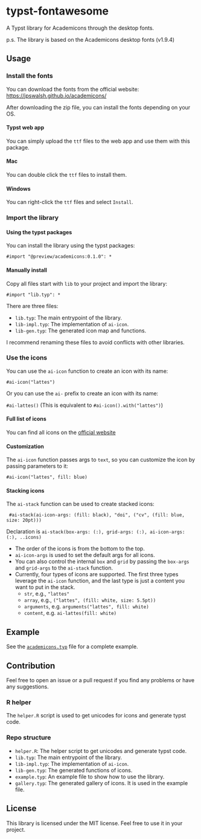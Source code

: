 # typst-fontawesome

A Typst library for Academicons through the desktop fonts.

p.s. The library is based on the Academicons desktop fonts (v1.9.4)

## Usage

### Install the fonts

You can download the fonts from the official website: https://jpswalsh.github.io/academicons/

After downloading the zip file, you can install the fonts depending on your OS.

#### Typst web app

You can simply upload the `ttf` files to the web app and use them with this package.

#### Mac

You can double click the `ttf` files to install them.

#### Windows

You can right-click the `ttf` files and select `Install`.

### Import the library

#### Using the typst packages

You can install the library using the typst packages:

`#import "@preview/academicons:0.1.0": *`

#### Manually install

Copy all files start with `lib` to your project and import the library:

`#import "lib.typ": *`

There are three files:

- `lib.typ`: The main entrypoint of the library.
- `lib-impl.typ`: The implementation of `ai-icon`.
- `lib-gen.typ`: The generated icon map and functions.

I recommend renaming these files to avoid conflicts with other libraries.

### Use the icons

You can use the `ai-icon` function to create an icon with its name:

`#ai-icon("lattes")`

Or you can use the `ai-` prefix to create an icon with its name:

`#ai-lattes()` (This is equivalent to `#ai-icon().with("lattes")`)

#### Full list of icons

You can find all icons on the [official website](https://jpswalsh.github.io/academicons/)

#### Customization

The `ai-icon` function passes args to `text`, so you can customize the icon by passing parameters to it:

`#ai-icon("lattes", fill: blue)`

#### Stacking icons

The `ai-stack` function can be used to create stacked icons:

` #ai-stack(ai-icon-args: (fill: black), "doi", ("cv", (fill: blue, size: 20pt)))` 

Declaration is `ai-stack(box-args: (:), grid-args: (:), ai-icon-args: (:), ..icons)`

- The order of the icons is from the bottom to the top.
- `ai-icon-args` is used to set the default args for all icons.
- You can also control the internal `box` and `grid` by passing the `box-args` and `grid-args` to the `ai-stack` function.
- Currently, four types of icons are supported. The first three types leverage the `ai-icon` function, and the last type is just a content you want to put in the stack.
  - `str`, e.g., `"lattes"`
  - `array`, e.g., `("lattes", (fill: white, size: 5.5pt))`
  - `arguments`, e.g. `arguments("lattes", fill: white)`
  - `content`, e.g. `ai-lattes(fill: white)`

## Example

See the [`academicons.typ`](https://typst.app/project/rsgOFC4YkwpN7OqtRyiXP3) file for a complete example.

## Contribution

Feel free to open an issue or a pull request if you find any problems or have any suggestions.

### R helper

The `helper.R` script is used to get unicodes for icons and generate typst code. 
### Repo structure

- `helper.R`: The helper script to get unicodes and generate typst code.
- `lib.typ`: The main entrypoint of the library.
- `lib-impl.typ`: The implementation of `ai-icon`.
- `lib-gen.typ`: The generated functions of icons.
- `example.typ`: An example file to show how to use the library.
- `gallery.typ`: The generated gallery of icons. It is used in the example file.

## License

This library is licensed under the MIT license. Feel free to use it in your project.
